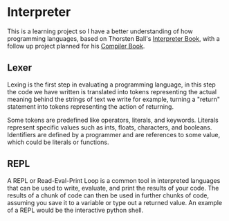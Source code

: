 # Interpreter
This is a learning project so I have a better understanding of how programming languages, based on Thorsten Ball's [Interpreter Book](https://interpreterbook.com/), with a follow up project planned for his [Compiler Book](https://compilerbook.com/).

## Lexer
Lexing is the first step in evaluating a programming language, in this step the code we have written is translated into tokens representing the actual meaning behind the strings of text we write for example, turning a "return" statement into tokens representing the action of returning.

Some tokens are predefined like operators, literals, and keywords. Literals represent specific values such as ints, floats, characters, and booleans. Identifiers are defined by a programmer and are references to some value, which could be literals or functions.

## REPL
A REPL or Read-Eval-Print Loop is a common tool in interpreted languages that can be used to write, evaluate, and print the results of your code. The results of a chunk of code can then be used in further chunks of code, assuming you save it to a variable or type out a returned value. An example of a REPL would be the interactive python shell.

